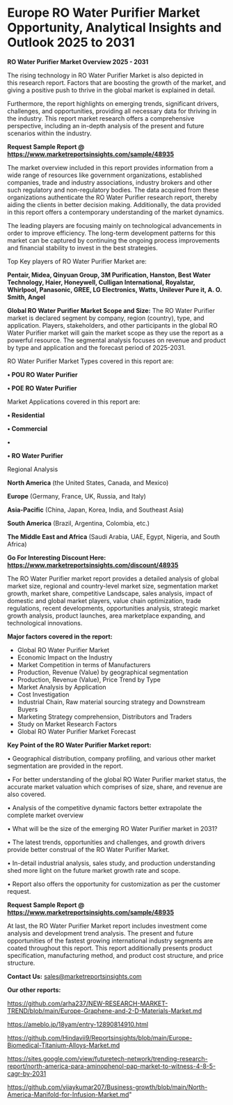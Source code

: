 # Europe RO Water Purifier Market Opportunity, Analytical Insights and Outlook 2025 to 2031

<Strong> RO Water Purifier Market Overview 2025 - 2031</strong>

The rising technology in RO Water Purifier Market is also depicted in this research report. Factors that are boosting the growth of the market, and giving a positive push to thrive in the global market is explained in detail.

Furthermore, the report highlights on emerging trends, significant drivers, challenges, and opportunities, providing all necessary data for thriving in the industry. This report market research offers a comprehensive perspective, including an in-depth analysis of the present and future scenarios within the industry.

<strong>Request Sample Report @ <a href=https://www.marketreportsinsights.com/sample/48935>https://www.marketreportsinsights.com/sample/48935</a></strong>

The market overview included in this report provides information from a wide range of resources like government organizations, established companies, trade and industry associations, industry brokers and other such regulatory and non-regulatory bodies. The data acquired from these organizations authenticate the RO Water Purifier research report, thereby aiding the clients in better decision making. Additionally, the data provided in this report offers a contemporary understanding of the market dynamics.

The leading players are focusing mainly on technological advancements in order to improve efficiency. The long-term development patterns for this market can be captured by continuing the ongoing process improvements and financial stability to invest in the best strategies.

Top Key players of RO Water Purifier Market are:

<strong>Pentair, Midea, Qinyuan Group, 3M Purification, Hanston, Best Water Technology, Haier, Honeywell, Culligan International, Royalstar, Whirlpool, Panasonic, GREE, LG Electronics, Watts, Unilever Pure it, A. O. Smith, Angel</strong>

<strong><b>Global RO Water Purifier Market Scope and Size:</b></strong>
The RO Water Purifier market is declared segment by company, region (country), type, and application. Players, stakeholders, and other participants in the global RO Water Purifier market will gain the market scope as they use the report as a powerful resource. The segmental analysis focuses on revenue and product by type and application and the forecast period of 2025-2031.

RO Water Purifier Market Types covered in this report are:

<strong>•  POU RO Water Purifier

•  POE RO Water Purifier</strong>

Market Applications covered in this report are:

<strong>•  Residential

•  Commercial

•  

•  RO Water Purifier</strong> 

Regional Analysis

<strong>North America</strong> (the United States, Canada, and Mexico)

<strong>Europe</strong> (Germany, France, UK, Russia, and Italy)

<strong>Asia-Pacific</strong> (China, Japan, Korea, India, and Southeast Asia)

<strong>South America</strong> (Brazil, Argentina, Colombia, etc.)

<strong>The Middle East and Africa</strong> (Saudi Arabia, UAE, Egypt, Nigeria, and South Africa)

<strong>Go For Interesting Discount Here: <a href=https://www.marketreportsinsights.com/discount/48935>https://www.marketreportsinsights.com/discount/48935</a></strong>

The RO Water Purifier market report provides a detailed analysis of global market size, regional and country-level market size, segmentation market growth, market share, competitive Landscape, sales analysis, impact of domestic and global market players, value chain optimization, trade regulations, recent developments, opportunities analysis, strategic market growth analysis, product launches, area marketplace expanding, and technological innovations.

<strong><b>Major factors covered in the report:</b></strong>
<ul>
  <li>Global RO Water Purifier Market </li>
  <li>Economic Impact on the Industry</li>
  <li>Market Competition in terms of Manufacturers</li>
  <li>Production, Revenue (Value) by geographical segmentation</li>
  <li>Production, Revenue (Value), Price Trend by Type</li>
  <li>Market Analysis by Application</li>
  <li>Cost Investigation</li>
  <li>Industrial Chain, Raw material sourcing strategy and Downstream Buyers</li>
  <li>Marketing Strategy comprehension, Distributors and Traders</li>
  <li>Study on Market Research Factors</li>
  <li>Global RO Water Purifier Market Forecast</li>
</ul>

<strong><b>Key Point of the RO Water Purifier Market report:</b></strong>

• Geographical distribution, company profiling, and various other market segmentation are provided in the report.

• For better understanding of the global RO Water Purifier market status, the accurate market valuation which comprises of size, share, and revenue are also covered.

• Analysis of the competitive dynamic factors better extrapolate the complete market overview

• What will be the size of the emerging RO Water Purifier market in 2031?

• The latest trends, opportunities and challenges, and growth drivers provide better construal of the RO Water Purifier Market.

• In-detail industrial analysis, sales study, and production understanding shed more light on the future market growth rate and scope.

• Report also offers the opportunity for customization as per the customer request.

<strong>Request Sample Report @ <a href=https://www.marketreportsinsights.com/sample/48935>https://www.marketreportsinsights.com/sample/48935</a></strong>

At last, the RO Water Purifier Market report includes investment come analysis and development trend analysis. The present and future opportunities of the fastest growing international industry segments are coated throughout this report. This report additionally presents product specification, manufacturing method, and product cost structure, and price structure.

<strong>Contact Us:</strong>
sales@marketreportsinsights.com

<strong>Our other reports:</strong>

<a href=https://github.com/arha237/NEW-RESEARCH-MARKET-TREND/blob/main/Europe-Graphene-and-2-D-Materials-Market.md>https://github.com/arha237/NEW-RESEARCH-MARKET-TREND/blob/main/Europe-Graphene-and-2-D-Materials-Market.md</a>

<a href=https://ameblo.jp/18yam/entry-12890814910.html>https://ameblo.jp/18yam/entry-12890814910.html</a>

<a href=https://github.com/Hindavii9/Reportsinsights/blob/main/Europe-Biomedical-Titanium-Alloys-Market.md>https://github.com/Hindavii9/Reportsinsights/blob/main/Europe-Biomedical-Titanium-Alloys-Market.md</a>

<a href=https://sites.google.com/view/futuretech-network/trending-research-report/north-america-para-aminophenol-pap-market-to-witness-4-8-5-cagr-by-2031>https://sites.google.com/view/futuretech-network/trending-research-report/north-america-para-aminophenol-pap-market-to-witness-4-8-5-cagr-by-2031</a>

<a href=https://github.com/vijaykumar207/Business-growth/blob/main/North-America-Manifold-for-Infusion-Market.md>https://github.com/vijaykumar207/Business-growth/blob/main/North-America-Manifold-for-Infusion-Market.md</a>"

